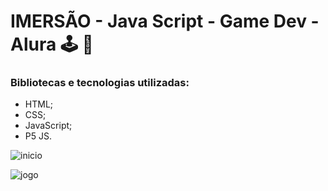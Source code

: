 # IMERSÃO - Java Script - Game Dev - Alura  🕹️ :space_invader:

### Bibliotecas e tecnologias utilizadas:

- HTML;
- CSS;
- JavaScript;
- P5 JS.


![inicio](https://user-images.githubusercontent.com/38790522/86393078-df7c9980-bc72-11ea-81da-e36aa95cfcb1.png)

![jogo](https://user-images.githubusercontent.com/38790522/86393107-ef947900-bc72-11ea-821b-ff3568572624.png)
